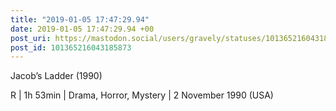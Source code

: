 ```yaml
---
title: "2019-01-05 17:47:29.94"
date: 2019-01-05 17:47:29.94 +00
post_uri: https://mastodon.social/users/gravely/statuses/101365216043185873
post_id: 101365216043185873
---
```

Jacob’s Ladder (1990)

R | 1h 53min | Drama, Horror, Mystery | 2 November 1990 (USA)


